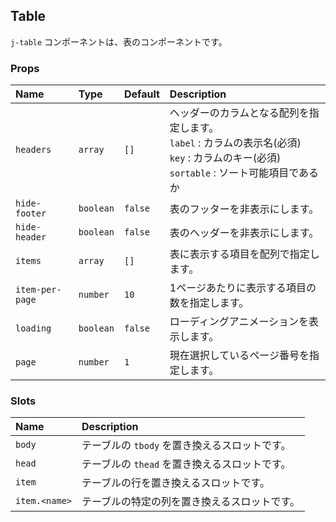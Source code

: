 ## Table

`j-table` コンポーネントは、表のコンポーネントです。

### Props

|Name|Type|Default|Description|
|:--|:--|:--|:--|
|`headers`|`array`|`[]`|ヘッダーのカラムとなる配列を指定します。<br> `label` : カラムの表示名(必須)<br> `key` : カラムのキー(必須)<br> `sortable` : ソート可能項目であるか|
|`hide-footer`|`boolean`|`false`|表のフッターを非表示にします。|
|`hide-header`|`boolean`|`false`|表のヘッダーを非表示にします。|
|`items`|`array`|`[]`|表に表示する項目を配列で指定します。|
|`item-per-page`|`number`|`10`|1ページあたりに表示する項目の数を指定します。|
|`loading`|`boolean`|`false`|ローディングアニメーションを表示します。|
|`page`|`number`|`1`|現在選択しているページ番号を指定します。|

### Slots

|Name|Description|
|:--|:--|
|`body`|テーブルの `tbody` を置き換えるスロットです。|
|`head`|テーブルの `thead` を置き換えるスロットです。|
|`item`|テーブルの行を置き換えるスロットです。|
|`item.<name>`|テーブルの特定の列を置き換えるスロットです。|
